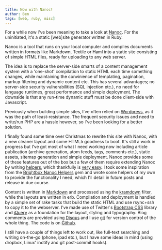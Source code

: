 ```yaml
---
title: Now with Nanoc!
author: Ben
tags: [web, ruby, misc]
---
```

For a while now I've been meaning to take a look at [Nanoc](https://nanoc.ws/). For the uninitiated, it's a static [web]site generator written in Ruby.

Nanoc is a tool that runs on your local computer and compiles documents written in formats like Markdown, Textile or Haml into a static site consisting of simple HTML files, ready for uploading to any web server.

The idea is to replace the server-side smarts of a content management system with a 'one-shot' compilation to static HTML each time something changes, while maintaining the convinience of templating, pagination, markup filtering and dynamic content etc. This has several advantages; no server-side security vulnerabilities (SQL injection etc.), no need for language runtimes, great performance and simple deployment. The downside is that any run-time dynamic stuff must be done client-side with Javascript.

Previously when building simple sites, I've often relied on [Wordpress](http://wordpress.org/), as it was the path of least-resistance. The frequent security issues and need to write/run PHP are a hassle however, so I've been looking for a better solution.

I finally found some time over Christmas to rewrite this site with Nanoc, with a new cleaner layout and some HTML5 goodness to boot. It's still a work in progress but I've got most of what I need working now including article publication (archive generation, atom feeds, tags, comments etc.), static assets, sitemap generation and simple deployment. Nanoc provides some of these features out of the box but a few of them require extending Nanoc by writing [helpers](https://nanoc.ws/doc/reference/helpers/ "Nanoc Helpers"), which thankfully is [very easy](https://nanoc.ws/doc/helpers/ "Writing Nanoc helpers"). I took some inspiration from the [Brightbox Nanoc Helpers](https://github.com/brightbox/brightbox-nanoc-helpers) gem and wrote some helpers of my own to provide the functionality I need, which I'll detail in future posts and release in due course.

Content is written in [Markdown](http://daringfireball.net/projects/markdown/) and processed using the [kramdown](http://kramdown.rubyforge.org) filter, while the layouts are written in erb. Compilation and deployment is handled by a simple set of rake tasks that build the static HTML and use rsync+ssh to copy it to the webserver. I've made use of Twitter's [Bootstrap CSS](http://twitter.github.com/bootstrap/) library and [jQuery](http://jquery.com/) as a foundation for the layout, styling and typography. Blog comments are provided using [Disqus](http://disqus.com) and I use [git](http://git-scm.com/) for version control of the whole thing. The code is on [Github](https://github.com/andatche/andatche.com).

I still have a couple of things left to work out, like full-text searching and writing on-the-go (phone, ipad etc.), but I have some ideas in mind (using dropbox, Linux' inotify and git post-commit hooks).
